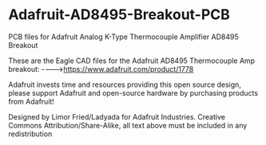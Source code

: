 Adafruit-AD8495-Breakout-PCB
============================

PCB files for Adafruit Analog K-Type Thermocouple Amplifier AD8495 Breakout


These are the Eagle CAD files for the Adafruit AD8495 Thermocouple Amp breakout:
  ---->https://www.adafruit.com/product/1778

Adafruit invests time and resources providing this open source design, please support Adafruit and open-source hardware by purchasing products from Adafruit!

Designed by Limor Fried/Ladyada for Adafruit Industries.
Creative Commons Attribution/Share-Alike, all text above must be included in any redistribution